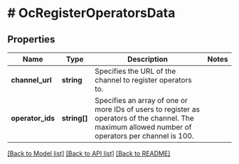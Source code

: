# # OcRegisterOperatorsData

## Properties

Name | Type | Description | Notes
------------ | ------------- | ------------- | -------------
**channel_url** | **string** | Specifies the URL of the channel to register operators to. |
**operator_ids** | **string[]** | Specifies an array of one or more IDs of users to register as operators of the channel. The maximum allowed number of operators per channel is 100. |

[[Back to Model list]](../../README.md#models) [[Back to API list]](../../README.md#endpoints) [[Back to README]](../../README.md)
